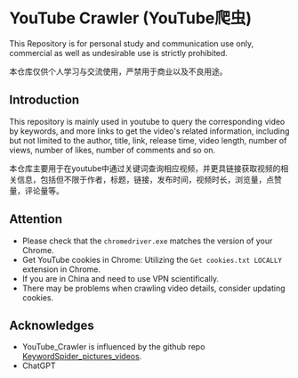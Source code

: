 # YouTube Crawler (YouTube爬虫)

This Repository is for personal study and communication use only, commercial as well as undesirable use is strictly prohibited.

本仓库仅供个人学习与交流使用，严禁用于商业以及不良用途。

## Introduction

This repository is mainly used in youtube to query the corresponding video by keywords, and more links to get the video's related information, including but not limited to the author, title, link, release time, video length, number of views, number of likes, number of comments and so on.

本仓库主要用于在youtube中通过关键词查询相应视频，并更具链接获取视频的相关信息，包括但不限于作者，标题，链接，发布时间，视频时长，浏览量，点赞量，评论量等。

## Attention

- Please check that the `chromedriver.exe` matches the version of your Chrome.
- Get YouTube cookies in Chrome: Utilizing the `Get cookies.txt LOCALLY` extension in Chrome.
- If you are in China and need to use VPN scientifically.
- There may be problems when crawling video details, consider updating cookies.

## Acknowledges

- YouTube_Crawler is influenced by the github repo [KeywordSpider_pictures_videos](https://github.com/Maryin-c/KeywordSpider_pictures_videos).
- ChatGPT